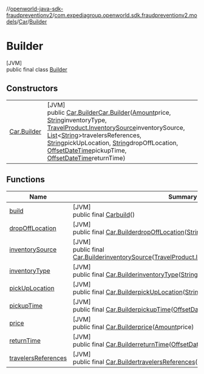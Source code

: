 //[openworld-java-sdk-fraudpreventionv2](../../../../index.md)/[com.expediagroup.openworld.sdk.fraudpreventionv2.models](../../index.md)/[Car](../index.md)/[Builder](index.md)

# Builder

[JVM]\
public final class [Builder](index.md)

## Constructors

| | |
|---|---|
| [Car.Builder](-car.-builder.md) | [JVM]<br>public [Car.Builder](index.md)[Car.Builder](-car.-builder.md)([Amount](../../-amount/index.md)price, [String](https://docs.oracle.com/javase/8/docs/api/java/lang/String.html)inventoryType, [TravelProduct.InventorySource](../../-travel-product/-inventory-source/index.md)inventorySource, [List](https://docs.oracle.com/javase/8/docs/api/java/util/List.html)&lt;[String](https://docs.oracle.com/javase/8/docs/api/java/lang/String.html)&gt;travelersReferences, [String](https://docs.oracle.com/javase/8/docs/api/java/lang/String.html)pickUpLocation, [String](https://docs.oracle.com/javase/8/docs/api/java/lang/String.html)dropOffLocation, [OffsetDateTime](https://docs.oracle.com/javase/8/docs/api/java/time/OffsetDateTime.html)pickupTime, [OffsetDateTime](https://docs.oracle.com/javase/8/docs/api/java/time/OffsetDateTime.html)returnTime) |

## Functions

| Name | Summary |
|---|---|
| [build](build.md) | [JVM]<br>public final [Car](../index.md)[build](build.md)() |
| [dropOffLocation](drop-off-location.md) | [JVM]<br>public final [Car.Builder](index.md)[dropOffLocation](drop-off-location.md)([String](https://docs.oracle.com/javase/8/docs/api/java/lang/String.html)dropOffLocation) |
| [inventorySource](inventory-source.md) | [JVM]<br>public final [Car.Builder](index.md)[inventorySource](inventory-source.md)([TravelProduct.InventorySource](../../-travel-product/-inventory-source/index.md)inventorySource) |
| [inventoryType](inventory-type.md) | [JVM]<br>public final [Car.Builder](index.md)[inventoryType](inventory-type.md)([String](https://docs.oracle.com/javase/8/docs/api/java/lang/String.html)inventoryType) |
| [pickUpLocation](pick-up-location.md) | [JVM]<br>public final [Car.Builder](index.md)[pickUpLocation](pick-up-location.md)([String](https://docs.oracle.com/javase/8/docs/api/java/lang/String.html)pickUpLocation) |
| [pickupTime](pickup-time.md) | [JVM]<br>public final [Car.Builder](index.md)[pickupTime](pickup-time.md)([OffsetDateTime](https://docs.oracle.com/javase/8/docs/api/java/time/OffsetDateTime.html)pickupTime) |
| [price](price.md) | [JVM]<br>public final [Car.Builder](index.md)[price](price.md)([Amount](../../-amount/index.md)price) |
| [returnTime](return-time.md) | [JVM]<br>public final [Car.Builder](index.md)[returnTime](return-time.md)([OffsetDateTime](https://docs.oracle.com/javase/8/docs/api/java/time/OffsetDateTime.html)returnTime) |
| [travelersReferences](travelers-references.md) | [JVM]<br>public final [Car.Builder](index.md)[travelersReferences](travelers-references.md)([List](https://docs.oracle.com/javase/8/docs/api/java/util/List.html)&lt;[String](https://docs.oracle.com/javase/8/docs/api/java/lang/String.html)&gt;travelersReferences) |
